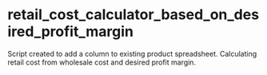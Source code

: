 # retail_cost_calculator_based_on_desired_profit_margin

Script created to add a column to existing product spreadsheet. Calculating retail cost from wholesale cost and desired profit margin.
